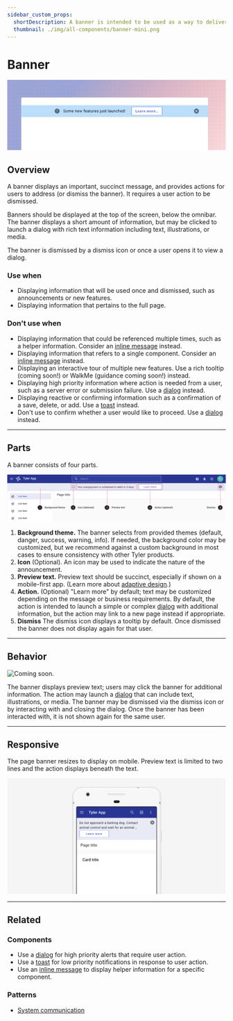 ```yaml
---
sidebar_custom_props:
  shortDescription: A banner is intended to be used as a way to deliver a short but important message to the user.
  thumbnail: ./img/all-components/banner-mini.png
---
```


# Banner

<ComponentVisual storybookUrl="https://forge.tylerdev.io/main/?path=/story/components-banner--default">

![](./images/banner.png)

</ComponentVisual>

## Overview

A banner displays an important, succinct message, and provides actions for users to address (or dismiss the banner). It requires a user action to be dismissed.

Banners should be displayed at the top of the screen, below the omnibar. The banner displays a short amount of information, but may be clicked to launch a dialog with rich text information including text, illustrations, or media.

The banner is dismissed by a dismiss icon or once a user opens it to view a dialog. 

### Use when

- Displaying information that will be used once and dismissed, such as announcements or new features. 
- Displaying information that pertains to the full page. 

### Don't use when

- Displaying information that could be referenced multiple times, such as a helper information. Consider an [inline message](/components/inline-message) instead.
- Displaying information that refers to a single component. Consider an [inline message](/components/inline-message) instead. 
- Displaying an interactive tour of multiple new features. Use a rich tooltip (coming soon!) or WalkMe (guidance coming soon!) instead. 
- Displaying high priority information where action is needed from a user, such as a server error or submission failure. Use a [dialog](/components/notifications-and-messages/dialog) instead. 
- Displaying reactive or confirming information such as a confirmation of a save, delete, or add. Use a [toast](/components/notifications-and-messages/toast) instead. 
- Don't use to confirm whether a user would like to proceed. Use a [dialog](/components/notifications-and-messages/dialog) instead. 

---

## Parts 

A banner consists of four parts. 

<ImageBlock>

![Anatomy of the banner.](./images/page-banner-parts.png)

</ImageBlock>

1. **Background theme.** The banner selects from provided themes (default, danger, success, warning, info). If needed, the background color may be customized, but we recommend against a custom background in most cases to ensure consistency with other Tyler products. 
2. **Icon**  (Optional). An icon may be used to indicate the nature of the announcement. 
3. **Preview text.** Preview text should be succinct, especially if shown on a mobile-first app. (Learn more about [adaptive design](/core-patterns/adaptive-design/).) 
4. **Action.** (Optional) "Learn more" by default; text may be customized depending on the message or business requirements. By default, the action is intended to launch a simple or complex [dialog](/components/notifications-and-messages/dialog) with additional information, but the action may link to a new page instead if appropriate. 
5. **Dismiss** The dismiss icon displays a tooltip by default. Once dismissed the banner does not display again for that user.

---

## Behavior 

<ImageBlock>

![ Coming soon.](#)

</ImageBlock>

The banner displays preview text; users may click the banner for additional information. The action may launch a [dialog](/components/notifications-and-messages/dialog) that can include text, illustrations, or media. The banner may be dismissed via the dismiss icon or by interacting with and closing the dialog. Once the banner has been interacted with, it is not shown again for the same user. 

---

## Responsive

The page banner resizes to display on mobile. Preview text is limited to two lines and the action displays beneath the text. 

<ImageBlock>

![ The mobile banner resizes to display on mobile. ](./images/mobile-banner.png)

</ImageBlock>

---

## Related 

### Components

- Use a [dialog](/components/notifications-and-messages/dialog) for high priority alerts that require user action.
- Use a [toast](/components/notifications-and-messages/toast) for low priority notifications in response to user action.
- Use an [inline message](/components/inline-message) to display helper information for a specific component.

### Patterns

- [System communication](/core-patterns/system-communication)
